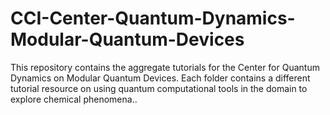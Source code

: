 # CCI-Center-Quantum-Dynamics-Modular-Quantum-Devices
This repository contains the aggregate tutorials for the Center for Quantum Dynamics on Modular Quantum Devices. Each folder contains a different tutorial resource on using quantum computational tools in the domain to explore chemical phenomena..

